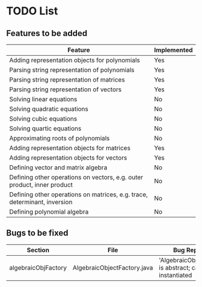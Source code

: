 # TODO List

## Features to be added

| Feature                                                                   | Implemented |
|---------------------------------------------------------------------------|-------------|
| Adding representation objects for polynomials                             | Yes         |
| Parsing string representation of polynomials                              | Yes         |
| Parsing string representation of matrices                                 | Yes         |
| Parsing string representation of vectors                                  | Yes         |
| Solving linear equations                                                  | No          |
| Solving quadratic equations                                               | No          |
| Solving cubic equations                                                   | No          |
| Solving quartic equations                                                 | No          |
| Approximating roots of polynomials                                        | No          |
| Adding representation objects for matrices                                | Yes         |
| Adding representation objects for vectors                                 | Yes         |
| Defining vector and matrix algebra                                        | No          |
| Defining other operations on vectors, e.g. outer product, inner product   | No          |
| Defining other operations on matrices, e.g. trace, determinant, inversion | No          |
|Defining polynomial algebra | No |


## Bugs to be fixed

| Section | File | Bug Report | Fixed |
| --- | --- | --- |---|
| algebraicObjFactory | AlgebraicObjectFactory.java | 'AlgebraicObjFactory' is abstract; cannot be instantiated | Yes |